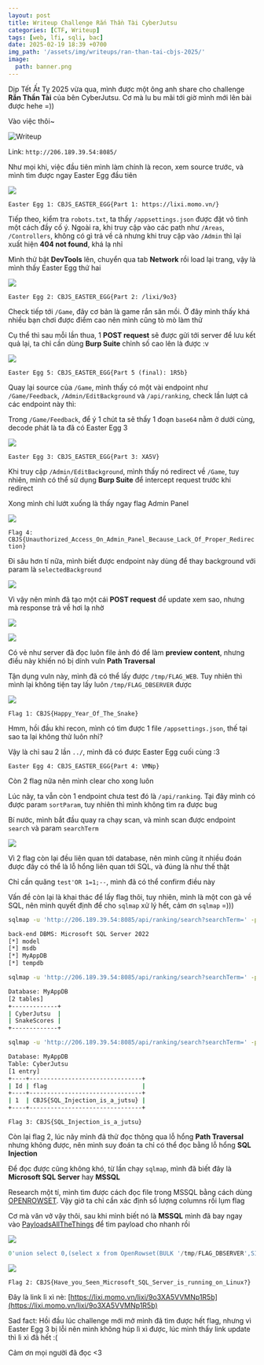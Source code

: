 ```yaml
---
layout: post
title: Writeup Challenge Rắn Thần Tài CyberJutsu
categories: [CTF, Writeup]
tags: [web, lfi, sqli, bac]
date: 2025-02-19 18:39 +0700
img_path: '/assets/img/writeups/ran-than-tai-cbjs-2025/'
image:
  path: banner.png
---
```


Dịp Tết Ất Tỵ 2025 vừa qua, mình được một ông anh share cho challenge **Rắn Thần Tài** của bên CyberJutsu. Cơ mà lu bu mãi tới giờ mình mới lên bài được hehe =))

Vào việc thôi~

![Writeup](ran-than-tai.png)

Link: `http://206.189.39.54:8085/`

Như mọi khi, việc đầu tiên mình làm chính là recon, xem source trước, và mình tìm được ngay Easter Egg đầu tiên

![](easter-egg-1.png)

`Easter Egg 1: CBJS_EASTER_EGG{Part 1: https://lixi.momo.vn/}`

Tiếp theo, kiểm tra `robots.txt`, ta thấy `/appsettings.json` được đặt vô tình một cách đầy cố ý. Ngoài ra, khi truy cập vào các path như `/Areas`, `/Controllers`, không có gì trả về cả nhưng khi truy cập vào `/Admin` thì lại xuất hiện **404 not found**, khá lạ nhỉ

Mình thử bật **DevTools** lên, chuyển qua tab **Network** rồi load lại trang, vậy là mình thấy Easter Egg thứ hai

![](easter-egg-2.png)

`Easter Egg 2: CBJS_EASTER_EGG{Part 2: /lixi/9o3}`

Check tiếp tới `/Game`, đây cơ bản là game rắn săn mồi. Ở đây mình thấy khá nhiều bạn chơi được điểm cao nên mình cũng tò mò làm thử

Cụ thể thì sau mỗi lần thua, 1 **POST request** sẽ được gửi tới server để lưu kết quả lại, ta chỉ cần dùng **Burp Suite** chỉnh số cao lên là được :v

![](easter-egg-5.png)

`Easter Egg 5: CBJS_EASTER_EGG{Part 5 (final): 1R5b}`

Quay lại source của `/Game`, mình thấy có một vài endpoint như  `/Game/Feedback`, `/Admin/EditBackground` và `/api/ranking`, check lần lượt cả các endpoint này thì:

Trong `/Game/Feedback`, để ý 1 chút ta sẽ thấy 1 đoạn `base64` nằm ở dưới cùng, decode phát là ta đã có Easter Egg 3

![](easter-egg-3.png)

`Easter Egg 3: CBJS_EASTER_EGG{Part 3: XA5V}`

Khi truy cập `/Admin/EditBackground`, mình thấy nó redirect về `/Game`, tuy nhiên, mình có thể sử dụng **Burp Suite** để intercept request trước khi redirect

Xong mình chỉ lướt xuống là thấy ngay flag Admin Panel

![](flag-4.png)

`Flag 4: CBJS{Unauthorized_Access_On_Admin_Panel_Because_Lack_Of_Proper_Redirection}`

Đi sâu hơn tí nữa, mình biết được endpoint này dùng để thay background với param là `selectedBackground`

![](selectedBackground.png)

Vì vậy nên mình đã tạo một cái **POST request** để update xem sao, nhưng mà response trả về hơi lạ nhờ

![](lfi.png)

![](https://i.imgur.com/f5G9lxX.png)

Có vẻ như server đã đọc luôn file ảnh đó để làm **preview content**, nhưng điều này khiến nó bị dính vuln **Path Traversal**

Tận dụng vuln này, mình đã có thể lấy được `/tmp/FLAG_WEB`. Tuy nhiên thì mình lại không tiện tay lấy luôn `/tmp/FLAG_DBSERVER` được

![](flag-1.png)

`Flag 1: CBJS{Happy_Year_Of_The_Snake}`

Hmm, hồi đầu khi recon, mình có tìm được 1 file `/appsettings.json`, thế tại sao ta lại không thử luôn nhỉ?

Vậy là chỉ sau 2 lần `../`, mình đã có được Easter Egg cuối cùng :3

`Easter Egg 4: CBJS_EASTER_EGG{Part 4: VMNp}`

Còn 2 flag nữa nên mình clear cho xong luôn

Lúc nãy, ta vẫn còn 1 endpoint chưa test đó là `/api/ranking`. Tại đây mình có được param `sortParam`, tuy nhiên thì mình không tìm ra được bug

Bí nước, mình bắt đầu quay ra chạy scan, và mình scan được endpoint `search` và param `searchTerm`

![](scan.png)

Vì 2 flag còn lại đều liên quan tới database, nên mình cũng ít nhiều đoán được đây có thể là lỗ hổng liên quan tới SQL, và đúng là như thế thật

Chỉ cần quăng `test'OR 1=1;--`, mình đã có thể confirm điều này

Vấn đề còn lại là khai thác để lấy flag thôi, tuy nhiên, mình là một con gà về SQL, nên mình quyết định để cho `sqlmap` xử lý hết, cảm ơn `sqlmap` =)))

```sh
sqlmap -u 'http://206.189.39.54:8085/api/ranking/search?searchTerm=' -p "searchTerm" --dbs

back-end DBMS: Microsoft SQL Server 2022
[*] model
[*] msdb
[*] MyAppDB
[*] tempdb

sqlmap -u 'http://206.189.39.54:8085/api/ranking/search?searchTerm=' -p "searchTerm" -D MyAppDB --tables

Database: MyAppDB
[2 tables]
+-------------+
| CyberJutsu  |
| SnakeScores |
+-------------+

sqlmap -u 'http://206.189.39.54:8085/api/ranking/search?searchTerm=' -p "searchTerm" -D MyAppDB -T CyberJutsu --dump

Database: MyAppDB
Table: CyberJutsu
[1 entry]
+----+--------------------------------+
| Id | flag                           |
+----+--------------------------------+
| 1  | CBJS{SQL_Injection_is_a_jutsu} |
+----+--------------------------------+
```

`Flag 3: CBJS{SQL_Injection_is_a_jutsu}`


Còn lại flag 2, lúc nãy mình đã thử đọc thông qua lỗ hổng **Path Traversal** nhưng không được, nên mình suy đoán ta chỉ có thể đọc bằng lỗ hổng **SQL Injection**

Để đọc được cũng không khó, từ lần chạy `sqlmap`, mình đã biết đây là **Microsoft SQL Server** hay **MSSQL**

Research một tí, mình tìm được cách đọc file trong MSSQL bằng cách dùng [OPENROWSET](https://www.geeksforgeeks.org/reading-a-text-file-with-sql-server/). Vậy giờ ta chỉ cần xác định số lượng columns rồi lụm flag

Cơ mà văn vở vậy thôi, sau khi mình biết nó là **MSSQL** mình đã bay ngay vào [PayloadsAllTheThings](https://github.com/swisskyrepo/PayloadsAllTheThings/blob/master/SQL%20Injection/MSSQL%20Injection.md) để tìm payload cho nhanh rồi

![](https://i.imgur.com/QyXtJR3.png)

```sql
0'union select 0,(select x from OpenRowset(BULK '/tmp/FLAG_DBSERVER',SINGLE_CLOB) R(x)),2;--
```

![](flag-2.png)

`Flag 2: CBJS{Have_you_Seen_Microsoft_SQL_Server_is_running_on_Linux?}`

Đây là link lì xì nè: [https://lixi.momo.vn/lixi/9o3XA5VVMNp1R5b](https://lixi.momo.vn/lixi/9o3XA5VVMNp1R5b)

Sad fact: Hồi đầu lúc challenge mới mở mình đã tìm được hết flag, nhưng vì Easter Egg 3 bị lỗi nên mình không húp lì xì được, lúc mình thấy link update thì lì xì đã hết :(

Cảm ơn mọi người đã đọc <3
